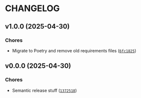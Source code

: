 # CHANGELOG


## v1.0.0 (2025-04-30)

### Chores

- Migrate to Poetry and remove old requirements files
  ([`6fc1825`](https://github.com/patakk/zhongwen/commit/6fc182576d27d13bed1e4ed005193921a47b8680))


## v0.0.0 (2025-04-30)

### Chores

- Semantic release stuff
  ([`1372518`](https://github.com/patakk/zhongwen/commit/1372518fc42c2be82a3ed20a5b18113002a15ba2))
